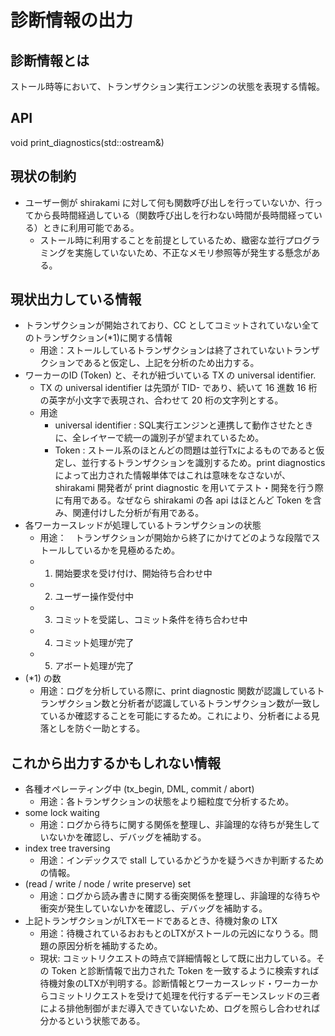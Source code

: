 # 診断情報の出力

## 診断情報とは
ストール時等において、トランザクション実行エンジンの状態を表現する情報。

## API
void print_diagnostics(std::ostream&)

## 現状の制約
- ユーザー側が shirakami に対して何も関数呼び出しを行っていないか、行ってから長時間経過している（関数呼び出しを行わない時間が長時間経っている）ときに利用可能である。
  - ストール時に利用することを前提としているため、緻密な並行プログラミングを実施していないため、不正なメモリ参照等が発生する懸念がある。

## 現状出力している情報
- トランザクションが開始されており、CC としてコミットされていない全てのトランザクション(*1)に関する情報
  - 用途：ストールしているトランザクションは終了されていないトランザクションであると仮定し、上記を分析のため出力する。
- ワーカーのID (Token) と、それが紐づいている TX の universal identifier.
  - TX の universal identifier は先頭が TID- であり、続いて 16 進数 16 桁の英字が小文字で表現され、合わせて 20 桁の文字列とする。
  - 用途
    - universal identifier : SQL実行エンジンと連携して動作させたときに、全レイヤーで統一の識別子が望まれているため。
    - Token : ストール系のほとんどの問題は並行Txによるものであると仮定し、並行するトランザクションを識別するため。print diagnostics によって出力された情報単体ではこれは意味をなさないが、 shirakami 開発者が print diagnostic を用いてテスト・開発を行う際に有用である。なぜなら shirakami の各 api はほとんど Token を含み、関連付けした分析が有用である。
- 各ワーカースレッドが処理しているトランザクションの状態
  - 用途：　トランザクションが開始から終了にかけてどのような段階でストールしているかを見極めるため。
  - 1. 開始要求を受け付け、開始待ち合わせ中
  - 2. ユーザー操作受付中
  - 3. コミットを受諾し、コミット条件を待ち合わせ中
  - 4. コミット処理が完了
  - 5. アボート処理が完了
- (*1) の数
  - 用途：ログを分析している際に、print diagnostic 関数が認識しているトランザクション数と分析者が認識しているトランザクション数が一致しているか確認することを可能にするため。これにより、分析者による見落としを防ぐ一助とする。

## これから出力するかもしれない情報
  - 各種オペレーティング中 (tx_begin, DML, commit / abort)
    - 用途：各トランザクションの状態をより細粒度で分析するため。
  - some lock waiting
    - 用途：ログから待ちに関する関係を整理し、非論理的な待ちが発生していないかを確認し、デバッグを補助する。
  - index tree traversing
    - 用途：インデックスで stall しているかどうかを疑うべきか判断するための情報。
  - (read / write / node / write preserve) set
    - 用途：ログから読み書きに関する衝突関係を整理し、非論理的な待ちや衝突が発生していないかを確認し、デバッグを補助する。
- 上記トランザクションがLTXモードであるとき、待機対象の LTX
  - 用途：待機されているおおもとのLTXがストールの元凶になりうる。問題の原因分析を補助するため。
  - 現状: コミットリクエストの時点で詳細情報として既に出力している。その Token と診断情報で出力された Token を一致するように検索すれば待機対象のLTXが判明する。診断情報とワーカースレッド・ワーカーからコミットリクエストを受けて処理を代行するデーモンスレッドの三者による排他制御がまだ導入できていないため、ログを照らし合わせれば分かるという状態である。